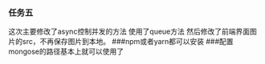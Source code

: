### 任务五
这次主要修改了async控制并发的方法
使用了queue方法
然后修改了前端界面图片的src，不再保存图片到本地。
###npm或者yarn都可以安装
###配置mongose的路径基本上就可以使用了
 
